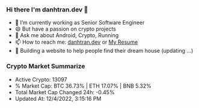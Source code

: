 ### Hi there I'm danhtran.dev 👋

- 🔭 I’m currently working as Senior Software Engineer
- 😄 But have a passion on crypto projects
- 💬 Ask me about Android, Crypto, Running 
- 📫 How to reach me: <a href="https://danhtran.dev" target="_blank">danhtran.dev</a> or <a href="Dan-Resume.pdf" target="_blank">My Resume</a>
- 🌱 Building a website to help people find their dream house (updating ...)

### Crypto Market Summarize
- Active Crypto: 13097
- % Market Cap: BTC 36.73% | ETH 17.07% | BNB 5.32%
- Total Market Cap Changed 24h: -0.45%
- Updated At: 12/4/2022, 3:15:16 PM

